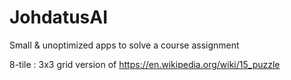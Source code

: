 # JohdatusAI
Small & unoptimized apps to solve a course assignment

8-tile : 3x3 grid version of https://en.wikipedia.org/wiki/15_puzzle

